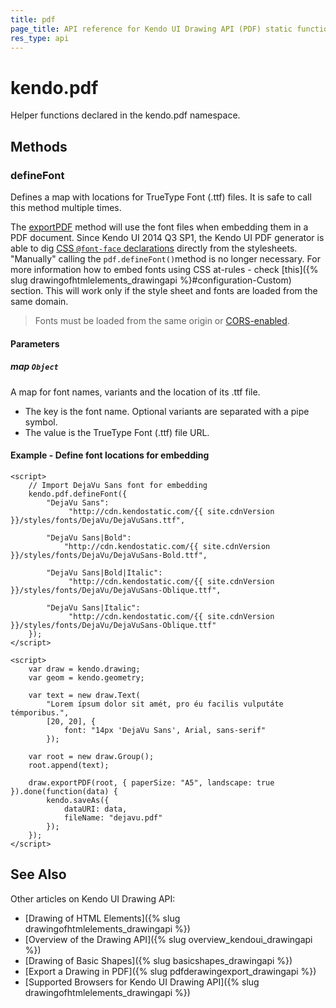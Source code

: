 ```yaml
---
title: pdf
page_title: API reference for Kendo UI Drawing API (PDF) static functions
res_type: api
---
```


# kendo.pdf

Helper functions declared in the kendo.pdf namespace.

## Methods

### defineFont

Defines a map with locations for TrueType Font (.ttf) files. It is safe to call this method multiple times.

The [exportPDF](/api/javascript/drawing#methods-drawDOM) method will use the font files when embedding them in a PDF document.
Since Kendo UI 2014 Q3 SP1, the Kendo UI PDF generator is able to dig [CSS `@font-face` declarations](https://developer.mozilla.org/en-US/docs/Web/CSS/@font-face) directly from the stylesheets. "Manually" calling the `pdf.defineFont()`method is no longer necessary. For more information how to embed fonts using CSS at-rules - check [this]({% slug drawingofhtmlelements_drawingapi %}#configuration-Custom) section. This will work only if the style sheet and fonts are loaded from the same domain. 

> Fonts must be loaded from the same origin or [CORS-enabled](https://developer.mozilla.org/en-US/docs/Web/HTML/CORS_enabled_image).

#### Parameters

##### map `Object`

A map for font names, variants and the location of its .ttf file.

* The key is the font name. Optional variants are separated with a pipe symbol.
* The value is the TrueType Font (.ttf) file URL.

#### Example - Define font locations for embedding
    <script>
        // Import DejaVu Sans font for embedding
        kendo.pdf.defineFont({
            "DejaVu Sans":
                 "http://cdn.kendostatic.com/{{ site.cdnVersion }}/styles/fonts/DejaVu/DejaVuSans.ttf",

            "DejaVu Sans|Bold":
                "http://cdn.kendostatic.com/{{ site.cdnVersion }}/styles/fonts/DejaVu/DejaVuSans-Bold.ttf",

            "DejaVu Sans|Bold|Italic":
                 "http://cdn.kendostatic.com/{{ site.cdnVersion }}/styles/fonts/DejaVu/DejaVuSans-Oblique.ttf",

            "DejaVu Sans|Italic":
                 "http://cdn.kendostatic.com/{{ site.cdnVersion }}/styles/fonts/DejaVu/DejaVuSans-Oblique.ttf"
        });
    </script>

    <script>
        var draw = kendo.drawing;
        var geom = kendo.geometry;

        var text = new draw.Text(
            "Lorem ípsum dolor sit amét, pro éu facilis vulputáte témporibus.",
            [20, 20], {
                font: "14px 'DejaVu Sans', Arial, sans-serif"
            });

        var root = new draw.Group();
        root.append(text);

        draw.exportPDF(root, { paperSize: "A5", landscape: true }).done(function(data) {
            kendo.saveAs({
                dataURI: data,
                fileName: "dejavu.pdf"
            });
        });
    </script>

## See Also

Other articles on Kendo UI Drawing API:

* [Drawing of HTML Elements]({% slug drawingofhtmlelements_drawingapi %})
* [Overview of the Drawing API]({% slug overview_kendoui_drawingapi %})
* [Drawing of Basic Shapes]({% slug basicshapes_drawingapi %})
* [Export a Drawing in PDF]({% slug pdfderawingexport_drawingapi %})
* [Supported Browsers for Kendo UI Drawing API]({% slug drawingofhtmlelements_drawingapi %})
